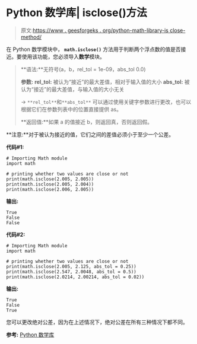 # Python 数学库| isclose()方法

> 原文:[https://www . geesforgeks . org/python-math-library-is close-method/](https://www.geeksforgeeks.org/python-math-library-isclose-method/)

在 Python 数学模块中， **`math.isclose()`** 方法用于判断两个浮点数的值是否接近。要使用该功能，您必须导入**数学**模块。

> **语法:**无符号(a，b，rel_tol = 1e-09，abs_tol 0.0)
> 
> **参数:**
> **rel_tol:** 被认为“接近”的最大差值，相对于输入值的大小
> **abs_tol:** 被认为“接近”的最大差值，与输入值的大小无关
> 
> -> `**rel_tol**`和`**abs_tol**` 可以通过使用关键字参数进行更改，也可以根据它们在参数列表中的位置直接提供 as。
> 
> **返回值:**如果 a 的值接近 b，则返回真，否则返回假。

**注意:**对于被认为接近的值，它们之间的差值必须小于至少一个公差。

**代码#1:**

```
# Importing Math module
import math

# printing whether two values are close or not
print(math.isclose(2.005, 2.005))
print(math.isclose(2.005, 2.004))
print(math.isclose(2.006, 2.005))
```

**输出:**

```
True
False
False

```

**代码#2:**

```
# Importing Math module
import math

# printing whether two values are close or not
print(math.isclose(2.005, 2.125, abs_tol = 0.25))
print(math.isclose(2.547, 2.0048, abs_tol = 0.5))
print(math.isclose(2.0214, 2.00214, abs_tol = 0.02))
```

**输出:**

```
True
False
True

```

您可以更改绝对公差，因为在上述情况下，绝对公差在所有三种情况下都不同。

**参考:** [Python 数学库](https://docs.python.org/3/library/math.html)